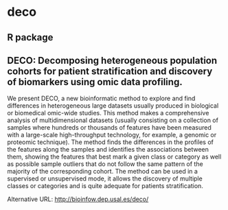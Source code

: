 # deco
R package
---------------------------------------------------
DECO:
Decomposing heterogeneous population cohorts for patient stratification and discovery of biomarkers using omic data profiling.
---------------------------------------------------
We present DECO, a new bioinformatic method to explore and find differences in heterogeneous large datasets usually produced in biological or biomedical omic-wide studies. This method makes a comprehensive analysis of multidimensional datasets (usually consisting on a collection of samples where hundreds or thousands of features have been measured with a large-scale high-throughput technology, for example, a genomic or proteomic technique). The method finds the differences in the profiles of the features along the samples and identifies the associations between them, showing the features that best mark a given class or category as well as possible sample outliers that do not follow the same pattern of the majority of the corresponding cohort. The method can be used in a supervised or unsupervised mode, it allows the discovery of multiple classes or categories and is quite adequate for patients stratification. 

Alternative URL: http://bioinfow.dep.usal.es/deco/
